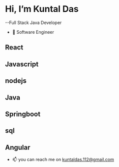 # Hi, I’m Kuntal Das
--Full Stack Java Developer
- 👀  Software Engineer
## React
## Javascript
## nodejs
## Java
## Springboot
## sql
## Angular

- 📫 you can reach me on kuntaldas.112@gmail.com


